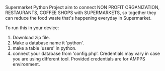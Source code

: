 Supermarket Python Project aim to connect NON PROFIT ORGANIZATION, RESTAURANTS, COFFEE SHOPS with SUPERMARKETS, so together they can reduce the food waste that's happening everyday in Supermarket.

To run this in your device:
1. Download zip file.
2. Make a database name it 'python'.
3. make a table 'users' in python.
4. connect your database from 'config.php'. Credentials may vary in case you are using different tool. Provided credentials are for AMPPS environment.
